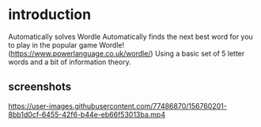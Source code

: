 # introduction

Automatically solves Wordle
Automatically finds the next best word for you to play in the popular game Wordle! (https://www.powerlanguage.co.uk/wordle/) Using a basic set of 5 letter words and a bit of information theory.

## screenshots


https://user-images.githubusercontent.com/77486870/156760201-8bb1d0cf-6455-42f6-b44e-eb66f53013ba.mp4

